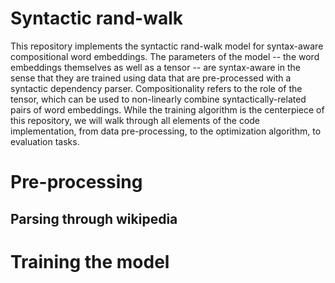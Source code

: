 # Syntactic rand-walk
This repository implements the syntactic rand-walk model for syntax-aware compositional word embeddings. The parameters of the model -- the word embeddings themselves as well as a tensor -- are syntax-aware in the sense that they are trained using data that are pre-processed with a syntactic dependency parser. Compositionality refers to the role of the tensor, which can be used to non-linearly combine syntactically-related pairs of word embeddings.  While the training algorithm is the centerpiece of this repository, we will walk through all elements of the code implementation, from data pre-processing, to the optimization algorithm, to evaluation tasks.

# Pre-processing

## Parsing through wikipedia

# Training the model
